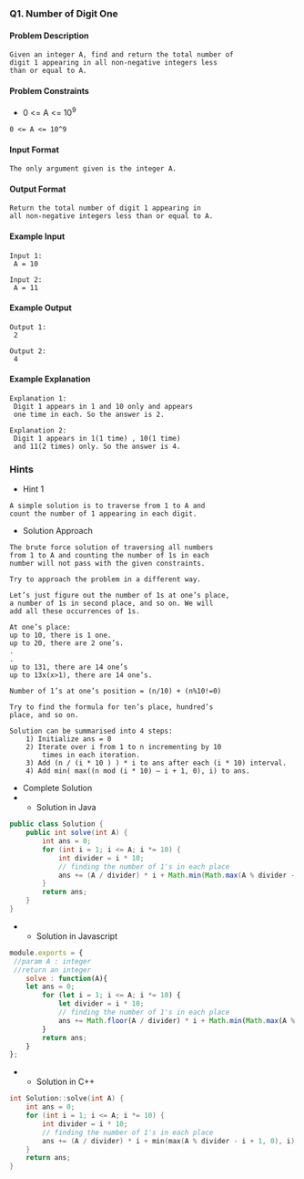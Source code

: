 ### Q1. Number of Digit One
#### Problem Description
```text
Given an integer A, find and return the total number of 
digit 1 appearing in all non-negative integers less 
than or equal to A.
```
#### Problem Constraints
* <p>0 &lt;= A &lt;= 10<sup>9</sup></p>
```text
0 <= A <= 10^9
```
#### Input Format
```text
The only argument given is the integer A.
```
#### Output Format
```text
Return the total number of digit 1 appearing in 
all non-negative integers less than or equal to A.
```
#### Example Input
```text
Input 1:
 A = 10

Input 2:
 A = 11
```
#### Example Output
```text
Output 1:
 2

Output 2:
 4
```
#### Example Explanation
```text
Explanation 1:
 Digit 1 appears in 1 and 10 only and appears 
 one time in each. So the answer is 2.

Explanation 2:
 Digit 1 appears in 1(1 time) , 10(1 time) 
 and 11(2 times) only. So the answer is 4.
```
### Hints
* Hint 1
```text
A simple solution is to traverse from 1 to A and 
count the number of 1 appearing in each digit.
```
* Solution Approach
```text
The brute force solution of traversing all numbers 
from 1 to A and counting the number of 1s in each 
number will not pass with the given constraints.

Try to approach the problem in a different way.

Let’s just figure out the number of 1s at one’s place, 
a number of 1s in second place, and so on. We will 
add all these occurrences of 1s.

At one’s place:
up to 10, there is 1 one.
up to 20, there are 2 one’s.
.
.
up to 131, there are 14 one’s
up to 13x(x>1), there are 14 one’s.

Number of 1’s at one’s position = (n/10) + (n%10!=0)

Try to find the formula for ten’s place, hundred’s 
place, and so on.

Solution can be summarised into 4 steps:
    1) Initialize ans = 0
    2) Iterate over i from 1 to n incrementing by 10 
        times in each iteration.
    3) Add (n / (i * 10 ) ) * i to ans after each (i * 10) interval.
    4) Add min( max((n mod (i * 10) – i + 1, 0), i) to ans.
```
* Complete Solution
* * Solution in Java
```java
public class Solution {
    public int solve(int A) {
        int ans = 0;
        for (int i = 1; i <= A; i *= 10) {
            int divider = i * 10;
            // finding the number of 1's in each place
            ans += (A / divider) * i + Math.min(Math.max(A % divider - i + 1, 0), i);
        }
        return ans;
    }
}
```
* * Solution in Javascript
```javascript
module.exports = { 
 //param A : integer
 //return an integer
	solve : function(A){
    let ans = 0;
        for (let i = 1; i <= A; i *= 10) {
            let divider = i * 10;
            // finding the number of 1's in each place
            ans += Math.floor(A / divider) * i + Math.min(Math.max(A % divider - i + 1, 0), i);
        }
        return ans;
	}
};
```
* * Solution in C++
```cpp
int Solution::solve(int A) {
    int ans = 0;
    for (int i = 1; i <= A; i *= 10) {
        int divider = i * 10;
        // finding the number of 1's in each place
        ans += (A / divider) * i + min(max(A % divider - i + 1, 0), i);
    }
    return ans;
}
```

